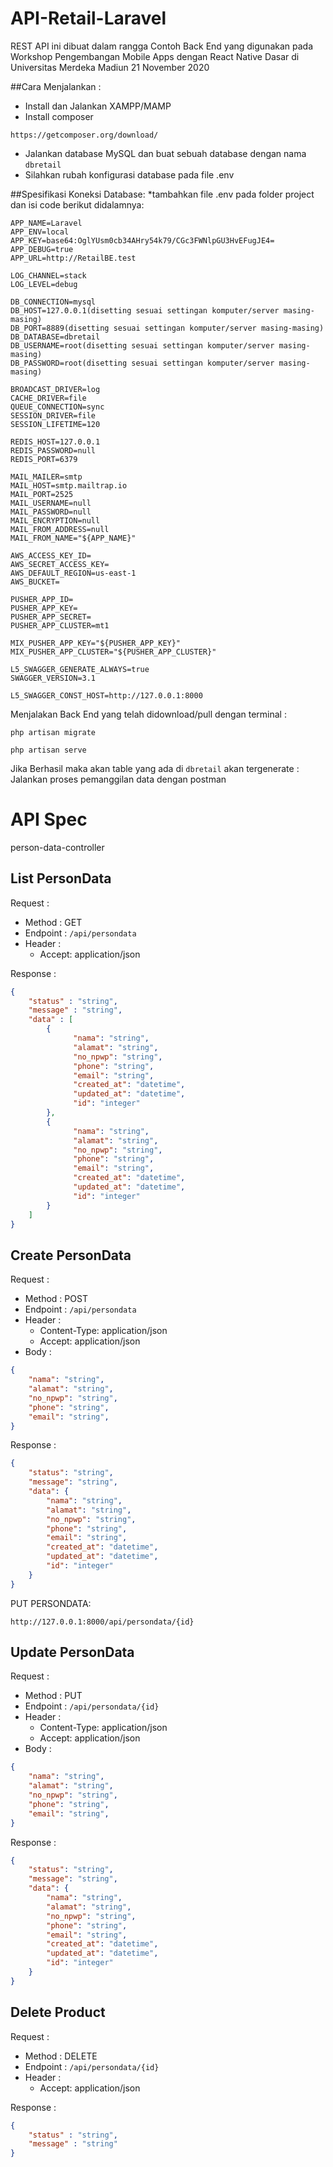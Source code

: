 # API-Retail-Laravel

REST API ini dibuat dalam rangga Contoh Back End yang digunakan pada Workshop Pengembangan Mobile Apps dengan React Native Dasar di Universitas Merdeka Madiun 21 November 2020 

##Cara Menjalankan : 

* Install dan Jalankan XAMPP/MAMP
* Install composer
```composer
https://getcomposer.org/download/
```
* Jalankan database MySQL dan buat sebuah database dengan nama `dbretail`
* Silahkan rubah konfigurasi database pada file .env

##Spesifikasi Koneksi Database:
*tambahkan file .env pada folder project dan isi code berikut didalamnya:
```.env
APP_NAME=Laravel
APP_ENV=local
APP_KEY=base64:OglYUsm0cb34AHry54k79/CGc3FWNlpGU3HvEFugJE4=
APP_DEBUG=true
APP_URL=http://RetailBE.test

LOG_CHANNEL=stack
LOG_LEVEL=debug

DB_CONNECTION=mysql
DB_HOST=127.0.0.1(disetting sesuai settingan komputer/server masing-masing)
DB_PORT=8889(disetting sesuai settingan komputer/server masing-masing)
DB_DATABASE=dbretail
DB_USERNAME=root(disetting sesuai settingan komputer/server masing-masing)
DB_PASSWORD=root(disetting sesuai settingan komputer/server masing-masing)

BROADCAST_DRIVER=log
CACHE_DRIVER=file
QUEUE_CONNECTION=sync
SESSION_DRIVER=file
SESSION_LIFETIME=120

REDIS_HOST=127.0.0.1
REDIS_PASSWORD=null
REDIS_PORT=6379

MAIL_MAILER=smtp
MAIL_HOST=smtp.mailtrap.io
MAIL_PORT=2525
MAIL_USERNAME=null
MAIL_PASSWORD=null
MAIL_ENCRYPTION=null
MAIL_FROM_ADDRESS=null
MAIL_FROM_NAME="${APP_NAME}"

AWS_ACCESS_KEY_ID=
AWS_SECRET_ACCESS_KEY=
AWS_DEFAULT_REGION=us-east-1
AWS_BUCKET=

PUSHER_APP_ID=
PUSHER_APP_KEY=
PUSHER_APP_SECRET=
PUSHER_APP_CLUSTER=mt1

MIX_PUSHER_APP_KEY="${PUSHER_APP_KEY}"
MIX_PUSHER_APP_CLUSTER="${PUSHER_APP_CLUSTER}"

L5_SWAGGER_GENERATE_ALWAYS=true
SWAGGER_VERSION=3.1

L5_SWAGGER_CONST_HOST=http://127.0.0.1:8000
```

Menjalakan Back End yang telah didownload/pull dengan terminal :

```tahap 1
php artisan migrate
```

```tahap 2
php artisan serve
```

Jika Berhasil maka akan table yang ada di `dbretail` akan tergenerate :
Jalankan proses pemanggilan data dengan postman 

# API Spec
person-data-controller

## List PersonData

Request :
- Method : GET
- Endpoint : `/api/persondata`
- Header :
    - Accept: application/json

Response :

```json 
{
    "status" : "string",
    "message" : "string",
    "data" : [
        {
              "nama": "string",
              "alamat": "string",
              "no_npwp": "string",
              "phone": "string",
              "email": "string",
              "created_at": "datetime",
              "updated_at": "datetime",
              "id": "integer"
        },
        {
              "nama": "string",
              "alamat": "string",
              "no_npwp": "string",
              "phone": "string",
              "email": "string",
              "created_at": "datetime",
              "updated_at": "datetime",
              "id": "integer"
        }
    ]
}
```

## Create PersonData

Request :
- Method : POST
- Endpoint : `/api/persondata`
- Header :
    - Content-Type: application/json
    - Accept: application/json
- Body :

```json 
{
    "nama": "string",
    "alamat": "string",
    "no_npwp": "string",
    "phone": "string",
    "email": "string",
}
```

Response :

```json 
{
    "status": "string",
    "message": "string",
    "data": {
        "nama": "string",
        "alamat": "string",
        "no_npwp": "string",
        "phone": "string",
        "email": "string",
        "created_at": "datetime",
        "updated_at": "datetime",
        "id": "integer"
    }
}
```

PUT PERSONDATA:
```
http://127.0.0.1:8000/api/persondata/{id}
```

## Update PersonData

Request :
- Method : PUT
- Endpoint : `/api/persondata/{id}`
- Header :
    - Content-Type: application/json
    - Accept: application/json
- Body :

```json 
{
    "nama": "string",
    "alamat": "string",
    "no_npwp": "string",
    "phone": "string",
    "email": "string",
}
```

Response :

```json 
{
    "status": "string",
    "message": "string",
    "data": {
        "nama": "string",
        "alamat": "string",
        "no_npwp": "string",
        "phone": "string",
        "email": "string",
        "created_at": "datetime",
        "updated_at": "datetime",
        "id": "integer"
    }
}
```

## Delete Product

Request :
- Method : DELETE
- Endpoint : `/api/persondata/{id}`
- Header :
    - Accept: application/json

Response :

```json 
{
    "status" : "string",
    "message" : "string"
}
```

